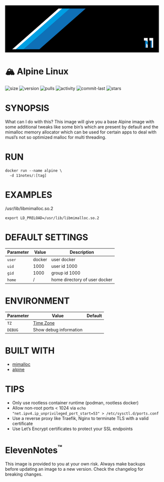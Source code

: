 ![Banner](https://github.com/11notes/defaults/blob/main/static/img/banner.png?raw=true)

# 🏔️ Alpine Linux
![size](https://img.shields.io/docker/image-size/11notes/alpine/3.19.1?color=0eb305) ![version](https://img.shields.io/docker/v/11notes/alpine/3.19.1?color=eb7a09) ![pulls](https://img.shields.io/docker/pulls/11notes/alpine?color=2b75d6) ![activity](https://img.shields.io/github/commit-activity/m/11notes/docker-alpine?color=c91cb8) ![commit-last](https://img.shields.io/github/last-commit/11notes/docker-alpine?color=c91cb8) ![stars](https://img.shields.io/docker/stars/11notes/alpine?color=e6a50e)

# SYNOPSIS
What can I do with this? This image will give you a base Alpine image with some additional tweaks like some bin’s which are present by default and the mimalloc memory allocator which can be used for certain apps to deal with musl’s not so optimized malloc for multi threading. 

# RUN
```shell
docker run --name alpine \
  -d 11notes/:[tag]
```

# EXAMPLES
/usr/lib/libmimalloc.so.2
```shell
export LD_PRELOAD=/usr/lib/libmimalloc.so.2
```

# DEFAULT SETTINGS
| Parameter | Value | Description |
| --- | --- | --- |
| `user` | docker | user docker |
| `uid` | 1000 | user id 1000 |
| `gid` | 1000 | group id 1000 |
| `home` | / | home directory of user docker |

# ENVIRONMENT
| Parameter | Value | Default |
| --- | --- | --- |
| `TZ` | [Time Zone](https://en.wikipedia.org/wiki/List_of_tz_database_time_zones) | |
| `DEBUG` | Show debug information | |

# BUILT WITH
* [mimalloc](https://github.com/microsoft/mimalloc)
* [alpine](https://alpinelinux.org)

# TIPS
* Only use rootless container runtime (podman, rootless docker)
* Allow non-root ports < 1024 via `echo "net.ipv4.ip_unprivileged_port_start=53" > /etc/sysctl.d/ports.conf`
* Use a reverse proxy like Traefik, Nginx to terminate TLS with a valid certificate
* Use Let’s Encrypt certificates to protect your SSL endpoints

# ElevenNotes<sup>™️</sup>
This image is provided to you at your own risk. Always make backups before updating an image to a new version. Check the changelog for breaking changes.
    